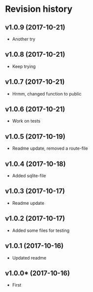 Revision history
=================================


v1.0.9 (2017-10-21)
---------------------------------

* Another try


v1.0.8 (2017-10-21)
---------------------------------

* Keep trying


v1.0.7 (2017-10-21)
---------------------------------

* Hrmm, changed function to public


v1.0.6 (2017-10-21)
---------------------------------

* Work on tests


v1.0.5 (2017-10-19)
---------------------------------

* Readme update, removed a route-file


v1.0.4 (2017-10-18)
---------------------------------

* Added sqlite-file


v1.0.3 (2017-10-17)
---------------------------------

* Readme update


v1.0.2 (2017-10-17)
---------------------------------

* Added some files for testing


v1.0.1 (2017-10-16)
---------------------------------

* Updated readme



v1.0.0* (2017-10-16)
---------------------------------

* First
